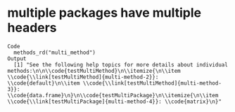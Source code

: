 # multiple packages have multiple headers

    Code
      methods_rd("multi_method")
    Output
      [1] "See the following help topics for more details about individual methods:\n\n\\code{testMultiMethod}\n\\itemize{\n\\item \\code{\\link[testMultiMethod]{multi-method-2}}: \\code{default}\n\\item \\code{\\link[testMultiMethod]{multi-method-3}}: \\code{data.frame}\n}\n\\code{testMultiPackage}\n\\itemize{\n\\item \\code{\\link[testMultiPackage]{multi-method-4}}: \\code{matrix}\n}"

